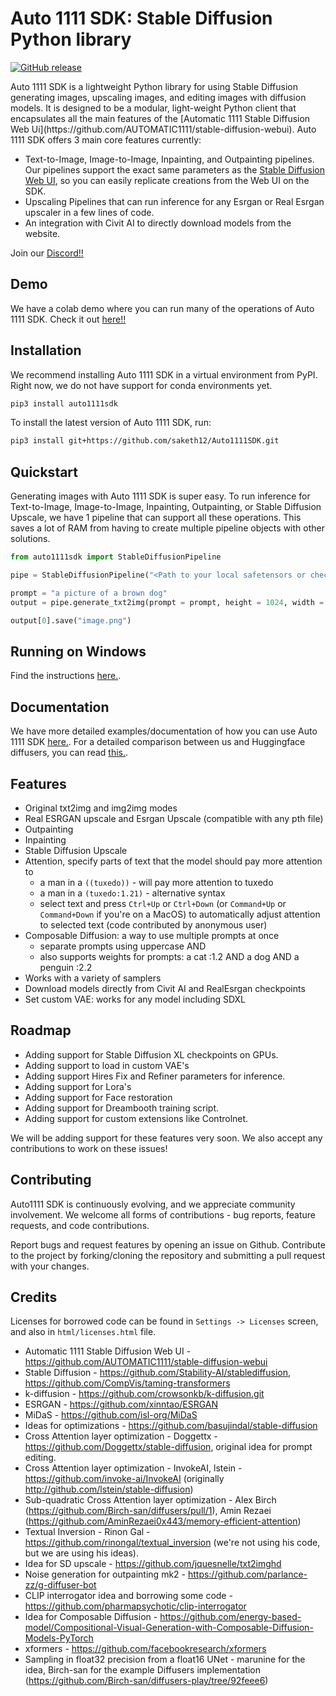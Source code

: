# Auto 1111 SDK: Stable Diffusion Python library 

<p>
    <a href="https://pepy.tech/project/auto1111sdk">
        <img alt="GitHub release" src="https://static.pepy.tech/badge/auto1111sdk/month">
    </a>
    
</p>
Auto 1111 SDK is a lightweight Python library for using Stable Diffusion generating images, upscaling images, and editing images with diffusion models. It is designed to be a modular, light-weight Python client that encapsulates all the main features of the [Automatic 1111 Stable Diffusion Web Ui](https://github.com/AUTOMATIC1111/stable-diffusion-webui). Auto 1111 SDK offers 3 main core features currently:

- Text-to-Image, Image-to-Image, Inpainting, and Outpainting pipelines. Our pipelines support the exact same parameters as the [Stable Diffusion Web UI](https://github.com/AUTOMATIC1111/stable-diffusion-webui), so you can easily replicate creations from the Web UI on the SDK.
- Upscaling Pipelines that can run inference for any Esrgan or Real Esrgan upscaler in a few lines of code.
- An integration with Civit AI to directly download models from the website.

Join our [Discord!!](https://discord.gg/S7wRQqt6QV)

## Demo

We have a colab demo where you can run many of the operations of Auto 1111 SDK. Check it out [here!!](https://colab.research.google.com/drive/1SekiJ-mdB2V8ogWbyRyF_yDnoMuDGWTl?usp=sharing)

## Installation

We recommend installing Auto 1111 SDK in a virtual environment from PyPI. Right now, we do not have support for conda environments yet.

```bash
pip3 install auto1111sdk
```

To install the latest version of Auto 1111 SDK, run:

```bash
pip3 install git+https://github.com/saketh12/Auto1111SDK.git
```

## Quickstart

Generating images with Auto 1111 SDK is super easy. To run inference for Text-to-Image, Image-to-Image, Inpainting, Outpainting, or Stable Diffusion Upscale, we have 1 pipeline that can support all these operations. This saves a lot of RAM from having to create multiple pipeline objects with other solutions.

```python
from auto1111sdk import StableDiffusionPipeline

pipe = StableDiffusionPipeline("<Path to your local safetensors or checkpoint file>")

prompt = "a picture of a brown dog"
output = pipe.generate_txt2img(prompt = prompt, height = 1024, width = 768, steps = 10)

output[0].save("image.png")
```

## Running on Windows

Find the instructions [here.]([https://flush-ai.gitbook.io/automatic-1111-sdk/](https://github.com/saketh12/Auto1111SDK/blob/main/automatic1111sdk_on_windows_w_gpu.md)).

## Documentation

We have more detailed examples/documentation of how you can use Auto 1111 SDK [here.](https://flush-ai.gitbook.io/automatic-1111-sdk/). 
For a detailed comparison between us and Huggingface diffusers, you can read [this.](https://flush-ai.gitbook.io/automatic-1111-sdk/auto-1111-sdk-vs-huggingface-diffusers).


## Features
- Original txt2img and img2img modes
- Real ESRGAN upscale and Esrgan Upscale (compatible with any pth file)
- Outpainting
- Inpainting
- Stable Diffusion Upscale
- Attention, specify parts of text that the model should pay more attention to
    - a man in a `((tuxedo))` - will pay more attention to tuxedo
    - a man in a `(tuxedo:1.21)` - alternative syntax
    - select text and press `Ctrl+Up` or `Ctrl+Down` (or `Command+Up` or `Command+Down` if you're on a MacOS) to automatically adjust attention to selected text (code contributed by anonymous user)
- Composable Diffusion: a way to use multiple prompts at once
    - separate prompts using uppercase AND
    - also supports weights for prompts: a cat :1.2 AND a dog AND a penguin :2.2
- Works with a variety of samplers
- Download models directly from Civit AI and RealEsrgan checkpoints
- Set custom VAE: works for any model including SDXL

## Roadmap

- Adding support for Stable Diffusion XL checkpoints on GPUs.
- Adding support to load in custom VAE's
- Adding support Hires Fix and Refiner parameters for inference.
- Adding support for Lora's
- Adding support for Face restoration
- Adding support for Dreambooth training script.
- Adding support for custom extensions like Controlnet.

We will be adding support for these features very soon. We also accept any contributions to work on these issues!

## Contributing

Auto1111 SDK is continuously evolving, and we appreciate community involvement. We welcome all forms of contributions - bug reports, feature requests, and code contributions.

Report bugs and request features by opening an issue on Github.
Contribute to the project by forking/cloning the repository and submitting a pull request with your changes.


## Credits
Licenses for borrowed code can be found in `Settings -> Licenses` screen, and also in `html/licenses.html` file.

- Automatic 1111 Stable Diffusion Web UI - https://github.com/AUTOMATIC1111/stable-diffusion-webui
- Stable Diffusion - https://github.com/Stability-AI/stablediffusion, https://github.com/CompVis/taming-transformers
- k-diffusion - https://github.com/crowsonkb/k-diffusion.git
- ESRGAN - https://github.com/xinntao/ESRGAN
- MiDaS - https://github.com/isl-org/MiDaS
- Ideas for optimizations - https://github.com/basujindal/stable-diffusion
- Cross Attention layer optimization - Doggettx - https://github.com/Doggettx/stable-diffusion, original idea for prompt editing.
- Cross Attention layer optimization - InvokeAI, lstein - https://github.com/invoke-ai/InvokeAI (originally http://github.com/lstein/stable-diffusion)
- Sub-quadratic Cross Attention layer optimization - Alex Birch (https://github.com/Birch-san/diffusers/pull/1), Amin Rezaei (https://github.com/AminRezaei0x443/memory-efficient-attention)
- Textual Inversion - Rinon Gal - https://github.com/rinongal/textual_inversion (we're not using his code, but we are using his ideas).
- Idea for SD upscale - https://github.com/jquesnelle/txt2imghd
- Noise generation for outpainting mk2 - https://github.com/parlance-zz/g-diffuser-bot
- CLIP interrogator idea and borrowing some code - https://github.com/pharmapsychotic/clip-interrogator
- Idea for Composable Diffusion - https://github.com/energy-based-model/Compositional-Visual-Generation-with-Composable-Diffusion-Models-PyTorch
- xformers - https://github.com/facebookresearch/xformers
- Sampling in float32 precision from a float16 UNet - marunine for the idea, Birch-san for the example Diffusers implementation (https://github.com/Birch-san/diffusers-play/tree/92feee6)
